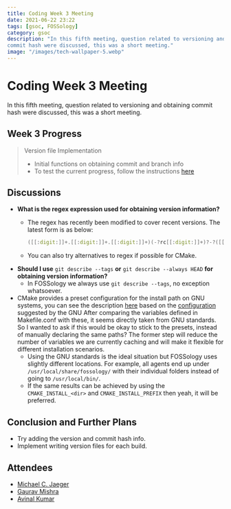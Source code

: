 ```yaml
---
title: Coding Week 3 Meeting
date: 2021-06-22 23:22
tags: [gsoc, FOSSology]
category: gsoc
description: "In this fifth meeting, question related to versioning and obtaining
commit hash were discussed, this was a short meeting."
image: "/images/tech-wallpaper-5.webp"
---
```


# Coding Week 3 Meeting

In this fifth meeting, question related to versioning and obtaining commit hash were discussed, this was a short meeting.

## Week 3 Progress

> Version file Implementation
>
> - Initial functions on obtaining commit and branch info
> - To test the current progress, follow the instructions [here](https://github.com/avinal/FOSSology/wiki#test-the-new-system-only-gcc-with-make-and-ninja-tested-for-now)

## Discussions

- **What is the regex expression used for obtaining version
  information?**
  - The regex has recently been modified to cover recent versions. The
    latest form is as below:

    ``` cpp
    ([[:digit:]]+.[[:digit:]]+.[[:digit:]]+)(-?rc[[:digit:]]+)?-?([[:digit:]]*)-?[[:alnum:]]*
    ```

  - You can also try alternatives to regex if possible for CMake.
- **Should I use** `git describe --tags` **or**
  `git describe --always HEAD` **for obtaining version information?**
  - In FOSSology we always use `git describe --tags`, no exception
    whatsoever.
- CMake provides a preset configuration for the install path on GNU
  systems, you can see the description
  [here](https://cmake.org/cmake/help/v3.10/module/GNUInstallDirs.html)
  based on the
  [configuration](https://www.gnu.org/prep/standards/html_node/Directory-Variables.html)
  suggested by the GNU After comparing the variables defined in
  Makefile.conf with these, it seems directly taken from GNU standards.
  So I wanted to ask if this would be okay to stick to the presets,
  instead of manually declaring the same paths? The former step will
  reduce the number of variables we are currently caching and will make
  it flexible for different installation scenarios.
  - Using the GNU standards is the ideal situation but FOSSology uses
    slightly different locations. For example, all agents end up under
    `/usr/local/share/fossology/` with their individual folders instead
    of going to `/usr/local/bin/`.
  - If the same results can be achieved by using the
    `CMAKE_INSTALL_<dir>` and `CMAKE_INSTALL_PREFIX` then yeah, it will
    be preferred.

## Conclusion and Further Plans

- Try adding the version and commit hash info.
- Implement writing version files for each build.

## Attendees

- [Michael C. Jaeger](https://github.com/mcjaeger)
- [Gaurav Mishra](https://github.com/GMishx)
- [Avinal Kumar](https://github.com/avinal)
